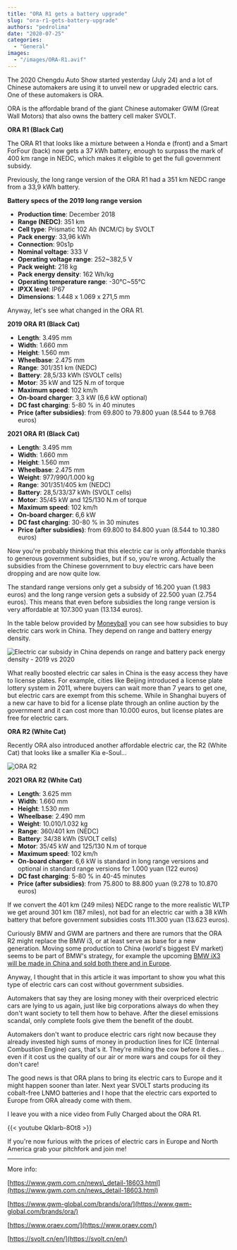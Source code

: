 ```yaml
---
title: "ORA R1 gets a battery upgrade"
slug: "ora-r1-gets-battery-upgrade"
authors: "pedrolima"
date: "2020-07-25"
categories:
  - "General"
images:
  - "/images/ORA-R1.avif"
---
```


The 2020 Chengdu Auto Show started yesterday (July 24) and a lot of Chinese automakers are using it to unveil new or upgraded electric cars. One of these automakers is ORA.

ORA is the affordable brand of the giant Chinese automaker GWM (Great Wall Motors) that also owns the battery cell maker SVOLT.

**ORA R1 (Black Cat)**

The ORA R1 that looks like a mixture between a Honda e (front) and a Smart ForFour (back) now gets a 37 kWh battery, enough to surpass the mark of 400 km range in NEDC, which makes it eligible to get the full government subsidy.

Previously, the long range version of the ORA R1 had a 351 km NEDC range from a 33,9 kWh battery.

**Battery specs of the 2019 long range version**

- **Production time**: December 2018
- **Range (NEDC)**: 351 km
- **Cell type**: Prismatic 102 Ah (NCM/C) by SVOLT
- **Pack energy**: 33,96 kWh
- **Connection**: 90s1p
- **Nominal voltage**: 333 V
- **Operating voltage range**: 252~382,5 V
- **Pack weight**: 218 kg
- **Pack energy density**: 162 Wh/kg
- **Operating temperature range**: -30℃~55℃
- **IPXX level**: IP67
- **Dimensions**: 1.448 x 1.069 x 271,5 mm

Anyway, let's see what changed in the ORA R1.

**2019 ORA R1 (Black Cat)**

- **Length**: 3.495 mm
- **Width**: 1.660 mm
- **Height**: 1.560 mm
- **Wheelbase**: 2.475 mm
- **Range**: 301/351 km (NEDC)
- **Battery**: 28,5/33 kWh (SVOLT cells)
- **Motor**: 35 kW and 125 N.m of torque
- **Maximum speed**: 102 km/h
- **On-board charger**: 3,3 kW (6,6 kW optional)
- **DC fast charging**: 5-80 % in 40 minutes
- **Price (after subsidies)**: from 69.800 to 79.800 yuan (8.544 to 9.768 euros)

**2021 ORA R1 (Black Cat)**

- **Length**: 3.495 mm
- **Width**: 1.660 mm
- **Height**: 1.560 mm
- **Wheelbase**: 2.475 mm
- **Weight**: 977/990/1.000 kg
- **Range**: 301/351/405 km (NEDC)
- **Battery**: 28,5/33/37 kWh (SVOLT cells)
- **Motor**: 35/45 kW and 125/130 N.m of torque
- **Maximum speed**: 102 km/h
- **On-board charger**: 6,6 kW
- **DC fast charging**: 30-80 % in 30 minutes
- **Price (after subsidies)**: from 69.800 to 84.800 yuan (8.544 to 10.380 euros)

Now you're probably thinking that this electric car is only affordable thanks to generous government subsidies, but if so, you're wrong. Actually the subsidies from the Chinese government to buy electric cars have been dropping and are now quite low.

The standard range versions only get a subsidy of 16.200 yuan (1.983 euros) and the long range version gets a subsidy of 22.500 yuan (2.754 euros). This means that even before subsidies the long range version is very affordable at 107.300 yuan (13.134 euros).

In the table below provided by [Moneyball](https://twitter.com/DKurac) you can see how subsidies to buy electric cars work in China. They depend on range and battery energy density.

![Electric car subsidy in China depends on range and battery pack energy density - 2019 vs 2020](images/Electric-car-subsidy-in-China-depends-on-range-and-battery-pack-energy-density-2019-vs-2020.avif)

What really boosted electric car sales in China is the easy access they have to license plates. For example, cities like Beijing introduced a license plate lottery system in 2011, where buyers can wait more than 7 years to get one, but electric cars are exempt from this scheme. While in Shanghai buyers of a new car have to bid for a license plate through an online auction by the government and it can cost more than 10.000 euros, but license plates are free for electric cars.

**ORA R2 (White Cat)**

Recently ORA also introduced another affordable electric car, the R2 (White Cat) that looks like a smaller Kia e-Soul...

![ORA R2](images/ORA-R2.avif)

**2021 ORA R2 (White Cat)**

- **Length**: 3.625 mm
- **Width**: 1.660 mm
- **Height**: 1.530 mm
- **Wheelbase**: 2.490 mm
- **Weight**: 10.010/1.032 kg
- **Range**: 360/401 km (NEDC)
- **Battery**: 34/38 kWh (SVOLT cells)
- **Motor**: 35/45 kW and 125/130 N.m of torque
- **Maximum speed**: 102 km/h
- **On-board charger**: 6,6 kW is standard in long range versions and optional in standard range versions for 1.000 yuan (122 euros)
- **DC fast charging**: 5-80 % in 40-45 minutes
- **Price (after subsidies)**: from 75.800 to 88.800 yuan (9.278 to 10.870 euros)

If we convert the 401 km (249 miles) NEDC range to the more realistic WLTP we get around 301 km (187 miles), not bad for an electric car with a 38 kWh battery that before government subsidies costs 111.300 yuan (13.623 euros).

Curiously BMW and GWM are partners and there are rumors that the ORA R2 might replace the BMW i3, or at least serve as base for a new generation. Moving some production to China (world's biggest EV market) seems to be part of BMW's strategy, for example the upcoming [BMW iX3 will be made in China and sold both there and in Europe](/2020/07/15/bmw-ix3-gets-a-ncm-811-battery-from-catl/).

Anyway, I thought that in this article it was important to show you what this type of electric cars can cost without government subsidies.

Automakers that say they are losing money with their overpriced electric cars are lying to us again, just like big corporations always do when they don't want society to tell them how to behave. After the diesel emissions scandal, only complete fools give them the benefit of the doubt.

Automakers don't want to produce electric cars right now because they already invested high sums of money in production lines for ICE (Internal Combustion Engine) cars, that's it. They're milking the cow before it dies... even if it cost us the quality of our air or more wars and coups for oil they don't care!

The good news is that ORA plans to bring its electric cars to Europe and it might happen sooner than later. Next year SVOLT starts producing its cobalt-free LNMO batteries and I hope that the electric cars exported to Europe from ORA already come with them.

I leave you with a nice video from Fully Charged about the ORA R1.

{{< youtube QkIarb-8Ot8 >}}

If you're now furious with the prices of electric cars in Europe and North America grab your pitchfork and join me!

---

More info:

[https://www.gwm.com.cn/news\_detail-18603.html](https://www.gwm.com.cn/news_detail-18603.html)

[https://www.gwm-global.com/brands/ora/](https://www.gwm-global.com/brands/ora/)

[https://www.oraev.com/](https://www.oraev.com/)

[https://svolt.cn/en/](https://svolt.cn/en/)
